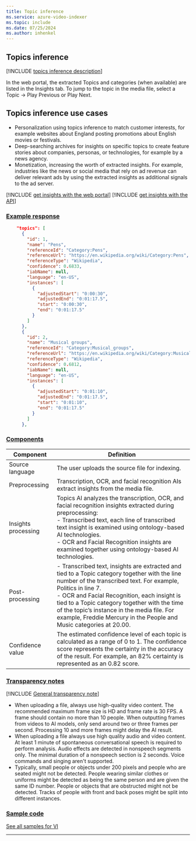 ```yaml
---
title: Topic inference
ms.service: azure-video-indexer
ms.topic: include
ms.date: 07/25/2024
ms.author: inhenkel
---
```


## Topics inference

[!INCLUDE [topics inference description](topics-inference-description.md)] 

In the web portal, the extracted Topics and categories (when available) are listed in the Insights tab. To jump to the topic in the media file, select a Topic -> Play Previous or Play Next.

## Topics inference use cases 

- Personalization using topics inference to match customer interests, for example websites about England posting promotions about English movies or festivals.
- Deep-searching archives for insights on specific topics to create feature stories about companies, personas, or technologies, for example by a news agency. 
- Monetization, increasing the worth of extracted insights. For example, industries like the news or social media that rely on ad revenue can deliver relevant ads by using the extracted insights as additional signals to the ad server.

[!INCLUDE [get insights with the web portal](get-insights-web-portal.md)]
[!INCLUDE [get insights with the API](get-insights-api.md)]

### [Example response](#tab/topicsinferenceresponse)
     
```json
    "topics": [
      {
        "id": 1,
        "name": "Pens",
        "referenceId": "Category:Pens",
        "referenceUrl": "https://en.wikipedia.org/wiki/Category:Pens",
        "referenceType": "Wikipedia",
        "confidence": 0.6833,
        "iabName": null,
        "language": "en-US",
        "instances": [
          {
            "adjustedStart": "0:00:30",
            "adjustedEnd": "0:01:17.5",
            "start": "0:00:30",
            "end": "0:01:17.5"
          }
        ]
      },
      {
        "id": 2,
        "name": "Musical groups",
        "referenceId": "Category:Musical_groups",
        "referenceUrl": "https://en.wikipedia.org/wiki/Category:Musical_groups",
        "referenceType": "Wikipedia",
        "confidence": 0.6812,
        "iabName": null,
        "language": "en-US",
        "instances": [
          {
            "adjustedStart": "0:01:10",
            "adjustedEnd": "0:01:17.5",
            "start": "0:01:10",
            "end": "0:01:17.5"
          }
        ]
      },
```
    
### [Components](#tab/topicsinferencecomponents)
 
|Component|Definition|
|---|---|
|Source language	|The user uploads the source file for indexing.|
|Preprocessing|Transcription, OCR, and facial recognition AIs extract insights from the media file.|
|Insights processing|	Topics AI analyzes the transcription, OCR, and facial recognition insights extracted during preprocessing: <br/>-	Transcribed text, each line of transcribed text insight is examined using ontology-based AI technologies. <br/>-	OCR and Facial Recognition insights are examined together using ontology-based AI technologies.  |
|Post-processing	|- Transcribed text, insights are extracted and tied to a Topic category together with the line number of the transcribed text. For example, Politics in line 7.<br/>- OCR and Facial Recognition, each insight is tied to a Topic category together with the time of the topic’s instance in the media file. For example, Freddie Mercury in the People and Music categories at 20.00. |
|Confidence value	|The estimated confidence level of each topic is calculated as a range of 0 to 1. The confidence score represents the certainty in the accuracy of the result. For example, an 82% certainty is represented as an 0.82 score.|

### [Transparency notes](#tab/namedentitiestransnote)

[!INCLUDE [General transparency note](read-general-transparency-note.md)]

- When uploading a file, always use high-quality video content. The recommended maximum frame size is HD and frame rate is 30 FPS. A frame should contain no more than 10 people. When outputting frames from videos to AI models, only send around two or three frames per second. Processing 10 and more frames might delay the AI result.  
- When uploading a file always use high quality audio and video content. At least 1 minute of spontaneous conversational speech is required to perform analysis. Audio effects are detected in nonspeech segments only. The minimal duration of a nonspeech section is 2 seconds. Voice commands and singing aren't supported. 
- Typically, small people or objects under 200 pixels and people who are seated might not be detected. People wearing similar clothes or uniforms might be detected as being the same person and are given the same ID number. People or objects that are obstructed might not be detected. Tracks of people with front and back poses might be split into different instances. 

### [Sample code](#tab/namedentitiessamplecode)

[See all samples for VI](https://github.com/Azure-Samples/azure-video-indexer-samples)

---